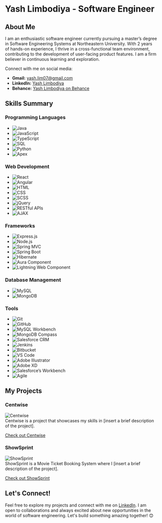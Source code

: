 # Yash Limbodiya - Software Engineer

## About Me

I am an enthusiastic software engineer currently pursuing a master’s degree in Software Engineering Systems at Northeastern University. With 2 years of hands-on experience, I thrive in a cross-functional team environment, contributing to the development of user-facing product features. I am a firm believer in continuous learning and exploration.

Connect with me on social media:
- **Gmail:** [yash.lim07@gmail.com](mailto:yash.lim07@gmail.com)
- **LinkedIn:** [Yash Limbodiya](https://www.linkedin.com/in/yashlimbodiya)
- **Behance:** [Yash Limbodiya on Behance](https://www.behance.net/yashlimbodiya)

## Skills Summary

### Programming Languages
- ![Java]([https://staging.svgrepo.com/show/184143/java.svg]) 
- ![JavaScript](insert_js_image_url_here) 
- ![TypeScript](insert_ts_image_url_here) 
- ![SQL](insert_sql_image_url_here) 
- ![Python](insert_python_image_url_here) 
- ![Apex](insert_apex_image_url_here) 

### Web Development
- ![React](insert_react_image_url_here) 
- ![Angular](insert_angular_image_url_here) 
- ![HTML](insert_html_image_url_here) 
- ![CSS](insert_css_image_url_here) 
- ![SCSS](insert_scss_image_url_here) 
- ![jQuery](insert_jquery_image_url_here) 
- ![RESTful APIs](insert_rest_image_url_here) 
- ![AJAX](insert_ajax_image_url_here) 

### Frameworks
- ![Express.js](insert_express_image_url_here) 
- ![Node.js](insert_node_image_url_here) 
- ![Spring MVC](insert_springmvc_image_url_here) 
- ![Spring Boot](insert_springboot_image_url_here) 
- ![Hibernate](insert_hibernate_image_url_here) 
- ![Aura Component](insert_aura_image_url_here) 
- ![Lightning Web Component](insert_lwc_image_url_here) 

### Database Management
- ![MySQL](insert_mysql_image_url_here) 
- ![MongoDB](insert_mongodb_image_url_here) 

### Tools
- ![Git](insert_git_image_url_here) 
- ![GitHub](insert_github_image_url_here) 
- ![MySQL Workbench](insert_mysqlwb_image_url_here) 
- ![MongoDB Compass](insert_mongodbcompass_image_url_here) 
- ![Salesforce CRM](insert_salesforce_image_url_here) 
- ![Jenkins](insert_jenkins_image_url_here) 
- ![Bitbucket](insert_bitbucket_image_url_here) 
- ![VS Code](insert_vscode_image_url_here) 
- ![Adobe Illustrator](insert_illustrator_image_url_here) 
- ![Adobe XD](insert_adobexd_image_url_here) 
- ![Salesforce’s Workbench](insert_salesforcewb_image_url_here) 
- ![Agile](insert_agile_image_url_here) 

## My Projects

### Centwise
![Centwise](insert_centwise_image_url_here)  
Centwise is a project that showcases my skills in [insert a brief description of the project].

[Check out Centwise](https://github.com/yashlimbodiya/Centwise)

### ShowSprint
![ShowSprint](insert_showsprint_image_url_here)  
ShowSprint is a Movie Ticket Booking System where I [insert a brief description of the project].

[Check out ShowSprint](https://github.com/yashlimbodiya/MovieTicketBookingSystem)

## Let's Connect!

Feel free to explore my projects and connect with me on [LinkedIn](https://www.linkedin.com/in/yashlimbodiya). I am open to collaborations and always excited about new opportunities in the world of software engineering. Let's build something amazing together! 😊
